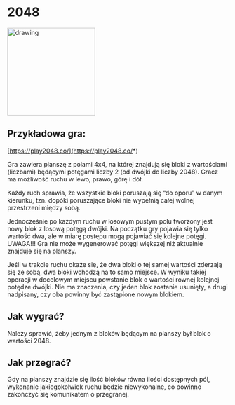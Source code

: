 # 2048

<img src="https://lh4.googleusercontent.com/TJwbJff7_774Xryi1PeSVqXZ5P0ZesmAMeHMCsQ9hvNdvvo8MqXuZcX5DHh8-wD0aOQy-sdMugaOEuZluVgWL86hY9v15GyHe_dNYg66vECIqTl2Zt-COxWdfogLJlgBqOgkFm0_" alt="drawing" width="200"/>

## Przykładowa gra:

[https://play2048.co/](https://play2048.co/*)

Gra zawiera planszę z polami 4x4, na której znajdują się bloki z wartościami (liczbami) będącymi potęgami liczby 2 (od dwójki do liczby 2048). Gracz ma możliwość ruchu w lewo, prawo, górę i dół.

Każdy ruch sprawia, że wszystkie bloki poruszają się “do oporu” w danym kierunku, tzn. dopóki poruszające bloki nie wypełnią całej wolnej przestrzeni między sobą.

Jednocześnie po każdym ruchu w losowym pustym polu tworzony jest nowy blok z losową potęgą dwójki. Na początku gry pojawia się tylko wartość dwa, ale w miarę postępu mogą pojawiać się kolejne potęgi.  
UWAGA!!! Gra nie może wygenerować potęgi większej niż aktualnie znajduje się na planszy.

  

Jeśli w trakcie ruchu okaże się, że dwa bloki o tej samej wartości zderzają się ze sobą, dwa bloki wchodzą na to samo miejsce. W wyniku takiej operacji w docelowym miejscu powstanie blok o wartości równej kolejnej potędze dwójki. Nie ma znaczenia, czy jeden blok zostanie usunięty, a drugi nadpisany, czy oba powinny być zastąpione nowym blokiem.

  

## Jak wygrać?

Należy sprawić, żeby jednym z bloków będącym na planszy był blok o wartości 2048.

  

## Jak przegrać?

Gdy na planszy znajdzie się ilość bloków równa ilości dostępnych pól, wykonanie jakiegokolwiek ruchu będzie niewykonalne, co powinno zakończyć się komunikatem o przegranej.

